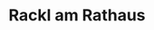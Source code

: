 ---
title: "Rackl am Rathaus"
url: /neumarkt-in-der-oberpfalz/rackl-am-rathaus/
shop: Haushaltsartikel
---